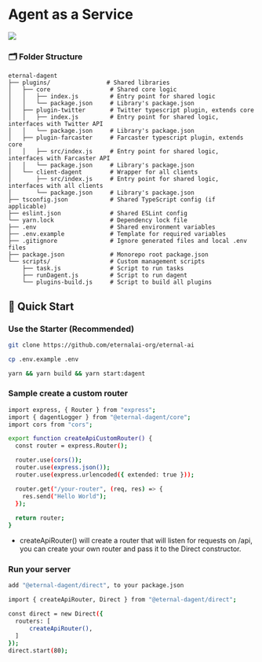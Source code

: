 # Agent as a Service

<span style="display: flex">
    <img src="https://s2.coinmarketcap.com/static/img/coins/64x64/31401.png" />
</span>

### 🗂️ Folder Structure
```plaintext
eternal-dagent
├── plugins/                # Shared libraries
│   ├── core                 # Shared core logic
│   │   ├── index.js         # Entry point for shared logic
│   │   └── package.json     # Library's package.json
│   ├── plugin-twitter       # Twitter typescript plugin, extends core
│   │   ├── index.js         # Entry point for shared logic, interfaces with Twitter API
│   │   └── package.json     # Library's package.json
│   ├── plugin-farcaster     # Farcaster typescript plugin, extends core
│   │   ├── src/index.js     # Entry point for shared logic, interfaces with Farcaster API
│   │   └── package.json     # Library's package.json
│   └── client-dagent        # Wrapper for all clients
│       ├── src/index.js     # Entry point for shared logic, interfaces with all clients
│       └── package.json     # Library's package.json
├── tsconfig.json            # Shared TypeScript config (if applicable)
├── eslint.json              # Shared ESLint config
└── yarn.lock                # Dependency lock file
├── .env                     # Shared environment variables
├── .env.example             # Template for required variables
├── .gitignore               # Ignore generated files and local .env files
├── package.json             # Monorepo root package.json
└── scripts/                 # Custom management scripts
    ├── task.js              # Script to run tasks
    ├── runDagent.js         # Script to run dagent
    └── plugins-build.js     # Script to build all plugins
```

## 🚀 Quick Start

### Use the Starter (Recommended)

```bash
git clone https://github.com/eternalai-org/eternal-ai

cp .env.example .env

yarn && yarn build && yarn start:dagent
```

### Sample create a custom router

```bash
import express, { Router } from "express";
import { dagentLogger } from "@eternal-dagent/core";
import cors from "cors";

export function createApiCustomRouter() {
  const router = express.Router();

  router.use(cors());
  router.use(express.json());
  router.use(express.urlencoded({ extended: true }));

  router.get("/your-router", (req, res) => {
    res.send("Hello World");
  });
  
  return router;
}
```
* createApiRouter() will create a router that will listen for requests on /api,
  you can create your own router and pass it to the Direct constructor.

### Run your server

```bash
add "@eternal-dagent/direct", to your package.json

import { createApiRouter, Direct } from "@eternal-dagent/direct";

const direct = new Direct({
  routers: [
      createApiRouter(),
  ]
});
direct.start(80);
```